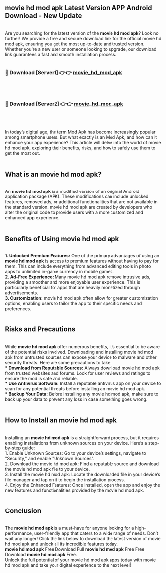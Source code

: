 ## movie hd mod apk Latest Version APP Android Download - New Update
<br>
Are you searching for the latest version of the <strong>movie hd mod apk</strong>? Look no further! We provide a free and secure download link for the official movie hd mod apk, ensuring you get the most up-to-date and trusted version. Whether you're a new user or someone looking to upgrade, our download link guarantees a fast and smooth installation process.
<br>
<br>
<h3>🔴 Download [Server1] 👉👉 <a href="https://modyolo.store/movie+hd+mod+apk">movie_hd_mod_apk</a></h3><br>
<br>
<h3>🔴 Download [Server2] 👉👉 <a href="https://modyolo.store/movie+hd+mod+apk">movie_hd_mod_apk</a></h3><br>
<br>
<br>
In today’s digital age, the term Mod Apk has become increasingly popular among smartphone users. But what exactly is an Mod Apk, and how can it enhance your app experience? This article will delve into the world of movie hd mod apk, exploring their benefits, risks, and how to safely use them to get the most out.
<br>
<br>
<h2>What is an movie hd mod apk?</h2>
<br>
An <strong>movie hd mod apk</strong> is a modified version of an original Android application package (APK). These modifications can include unlocked features, removed ads, or additional functionalities that are not available in the standard version. movie hd mod apk are created by developers who alter the original code to provide users with a more customized and enhanced app experience.
<br>
<br>
<h2>Benefits of Using movie hd mod apk</h2>
<br>
<strong> 1. Unlocked Premium Features:</strong> One of the primary advantages of using an <strong>movie hd mod apk</strong> is access to premium features without having to pay for them. This can include everything from advanced editing tools in photo apps to unlimited in-game currency in mobile games.
<br>
<strong> 2. Ad-Free Experience:</strong> Many movie hd mod apk remove intrusive ads, providing a smoother and more enjoyable user experience. This is particularly beneficial for apps that are heavily monetized through advertisements.
<br>
<strong> 3. Customization:</strong> movie hd mod apk often allow for greater customization options, enabling users to tailor the app to their specific needs and preferences.
<br>
<br>
<h2>Risks and Precautions</h2>
<br>
While <strong>movie hd mod apk</strong> offer numerous benefits, it’s essential to be aware of the potential risks involved. Downloading and installing movie hd mod apk from untrusted sources can expose your device to malware and other security threats. Here are some precautions to take:
<br>
<strong> * Download from Reputable Sources:</strong> Always download movie hd mod apk from trusted websites and forums. Look for user reviews and ratings to ensure the mod is safe and reliable.
<br>
<strong> * Use Antivirus Software:</strong> Install a reputable antivirus app on your device to scan for any potential threats before installing an movie hd mod apk.
<br>
<strong> * Backup Your Data:</strong> Before installing any movie hd mod apk, make sure to back up your data to prevent any loss in case something goes wrong.
<br>
<br>
<h2>How to Install an movie hd mod apk</h2>
<br>
Installing an <strong>movie hd mod apk</strong> is a straightforward process, but it requires enabling installations from unknown sources on your device. Here’s a step-by-step guide:
<br>
 1. Enable Unknown Sources: Go to your device’s settings, navigate to "Security," and enable "Unknown Sources".
<br>
 2. Download the movie hd mod apk: Find a reputable source and download the movie hd mod apk file to your device.
<br>
 3. Install the movie hd mod apk: Locate the downloaded file in your device’s file manager and tap on it to begin the installation process.
<br>
 4. Enjoy the Enhanced Features: Once installed, open the app and enjoy the new features and functionalities provided by the movie hd mod apk.
<br>
<br>
<h2><strong>Conclusion</strong></h2>
<br>
The <strong>movie hd mod apk</strong> is a must-have for anyone looking for a high-performance, user-friendly app that caters to a wide range of needs. Don’t wait any longer! Click the link below to download the latest version of movie hd mod apk and unlock all its incredible features today.
<br>
<strong>movie hd mod apk</strong> Free Download Full <strong>movie hd mod apk</strong> Free Free Download <strong>movie hd mod apk</strong> Free.
<br>
Unlock the full potential of your movie hd mod apk apps today with movie hd mod apk and take your digital experience to the next level!